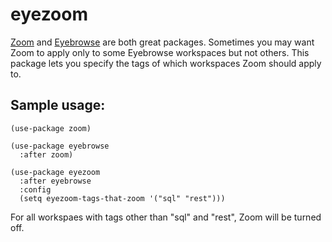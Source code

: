 # eyezoom

[Zoom](https://github.com/cyrus-and/zoom) and
[Eyebrowse](https://github.com/wasamasa/eyebrowse) are both great packages.
Sometimes you may want Zoom to apply only to some Eyebrowse workspaces but not
others. This package lets you specify the tags of which workspaces Zoom should
apply to.

## Sample usage:

``` emacs-lisp
(use-package zoom)

(use-package eyebrowse
  :after zoom)

(use-package eyezoom
  :after eyebrowse
  :config
  (setq eyezoom-tags-that-zoom '("sql" "rest")))
```

For all workspaes with tags other than "sql" and "rest", Zoom will be turned
off.
